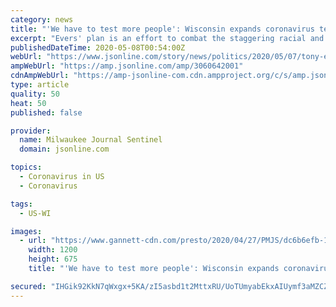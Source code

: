 ```yaml
---
category: news
title: "'We have to test more people': Wisconsin expands coronavirus testing for African American, Latino and tribal communities"
excerpt: "Evers' plan is an effort to combat the staggering racial and ethnic disparities Wisconsin and many other states are facing when it comes to COVID-19 cases and deaths."
publishedDateTime: 2020-05-08T00:54:00Z
webUrl: "https://www.jsonline.com/story/news/politics/2020/05/07/tony-evers-announces-free-coronavirus-testing-minority-communities/3060642001/"
ampWebUrl: "https://amp.jsonline.com/amp/3060642001"
cdnAmpWebUrl: "https://amp-jsonline-com.cdn.ampproject.org/c/s/amp.jsonline.com/amp/3060642001"
type: article
quality: 50
heat: 50
published: false

provider:
  name: Milwaukee Journal Sentinel
  domain: jsonline.com

topics:
  - Coronavirus in US
  - Coronavirus

tags:
  - US-WI

images:
  - url: "https://www.gannett-cdn.com/presto/2020/04/27/PMJS/dc6b6efb-10a0-43be-9a07-37c59820ed62-Corona_TEST_00708.JPG?auto=webp&crop=3899,2194,x0,y0&format=pjpg&width=1200"
    width: 1200
    height: 675
    title: "'We have to test more people': Wisconsin expands coronavirus testing for African American, Latino and tribal communities"

secured: "IHGik92KkN7qWxgx+5KA/zI5asbd1t2MttxRU/UoTUmyabEkxAIUymf3aMZCZuRia5VgwDBT5LhER1qH3666WZm6Ia4t2I3sHKg8NiVJZgenezOH9yF26dij4kNht/fzPisrWScCIRbJ45Bs6niVEIkgK4w1Pt8/Nmz1WkD22XKVh4e8Oqb6hk3RRbFwwr3+3kTnXhlOdR+5hPKHfztd6DSwaO/ceZ6w0M6lLkY/ndfcapeThysIHhGKHWJTVumpi4BZJUFeknjfQeasefTYXAXYSWtCXcrE29rMsxVcy/vWeLq8DuJrRLeI/FLrsOQfwEB2Rl23+bQTQ1Yd9UHfXK4w8ZjKCxW7OHsneMDwb0eOj7cF/WpKOThEw14RRU0NeSNGs/F9gOdwRomT+9DVyn9+EGFjPC0I/RmntX9ASpote30c0GZ+mVqTSnv5kAZmlu9ri4M1Kg1FsjSBbzWvkMShDd+vL03HyNXMrPDUvAQ=;QKBsPUcSSSC1PXcu6cr3eQ=="
---
```


